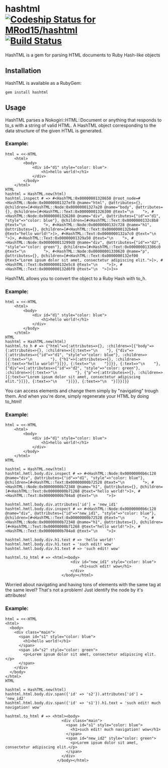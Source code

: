 hashtml [ ![Codeship Status for MRod15/hashtml](https://codeship.io/projects/6dd49080-19a4-0132-515f-0a39251edeca/status)](https://codeship.io/projects/34440) [![Build Status](https://travis-ci.org/MRod15/hashtml.svg?branch=1.0.0)](https://travis-ci.org/MRod15/hashtml)
=======

HashTML is a gem for parsing HTML documents to Ruby Hash-like objects

## Installation

HashTML is available as a RubyGem:

    gem install hashtml

## Usage

HashTML parses a Nokogiri::HTML::Document or anything that responds
to to_s with a string of valid HTML.
A HashTML object corresponding to the data structure of the given HTML
is generated.

### Example:

    html = <<-HTML
        <html>
            <body>
                <div id="d1" style="color: blue">
                    <h1>hello world!</h1>
                </div>
            </body>
        </html>
    HTML
    hashtml = HashTML.new(html)
    hashtml.inspect # => #<HashTML:0x00000001328650 @root_node=#<HashTML::Node:0x00000001327ef8 @name="html", @attributes={}, @children=[#<HashTML::Node:0x00000001327a20 @name="body", @attributes={}, @children=[#<HashTML::Text:0x00000001326300 @text="\n    ">, #<HashTML::Node:0x00000001326288 @name="div", @attributes={"id"=>"d1", "style"=>"color: blue"}, @children=[#<HashTML::Text:0x0000000132c8b8 @text="\n        ">, #<HashTML::Node:0x0000000132c728 @name="h1", @attributes={}, @children=[#<HashTML::Text:0x0000000132b4e0 @text="hello world!">]>, #<HashTML::Text:0x0000000132a7c0 @text="\n    ">]>, #<HashTML::Text:0x00000001329a50 @text="\n    ">, #<HashTML::Node:0x000000013299d8 @name="div", @attributes={"id"=>"d2", "style"=>"color: green"}, @children=[#<HashTML::Text:0x000000013306c0 @text="\n        ">, #<HashTML::Node:0x00000001330620 @name="p", @attributes={}, @children=[#<HashTML::Text:0x0000000132ef00 @text="Lorem ipsum dolor sit amet, consectetur adipiscing elit.">]>, #<HashTML::Text:0x0000000132e5c8 @text="\n    ">]>, #<HashTML::Text:0x0000000132d6f0 @text="\n  ">]>]>>


HashTML allows you to convert the object to a Ruby Hash with to_h.

### Example:

    html = <<-HTML
        <html>
            <body>
                <div id="d1" style="color: blue">
                    <h1>hello world!</h1>
                </div>
            </body>
        </html>
    HTML
    hashtml = HashTML.new(html)
    hashtml.to_h # => {"html"=>{:attributes=>{}, :children=>[{"body"=>{:attributes=>{}, :children=>[{:text=>"\n    "}, {"div"=>{:attributes=>{"id"=>"d1", "style"=>"color: blue"}, :children=>[{:text=>"\n        "}, {"h1"=>{:attributes=>{}, :children=>[{:text=>"hello world!"}]}}, {:text=>"\n    "}]}}, {:text=>"\n    "}, {"div"=>{:attributes=>{"id"=>"d2", "style"=>"color: green"}, :children=>[{:text=>"\n        "}, {"p"=>{:attributes=>{}, :children=>[{:text=>"Lorem ipsum dolor sit amet, consectetur adipiscing elit."}]}}, {:text=>"\n    "}]}}, {:text=>"\n  "}]}}]}}


You can access elements and change them simply by "navigating" trough them.
And when you're done, simply regenerate your HTML by doing to_html!

### Example:

    html = <<-HTML
        <html>
            <body>
                <div id="d1" style="color: blue">
                    <h1>hello world!</h1>
                </div>
            </body>
        </html>
    HTML

    hashtml = HashTML.new(html)
    hashtml.hmtl.body.div.inspect # => #<HashTML::Node:0x00000000b6c128 @name="div", @attributes={"id"=>"d1", "style"=>"color: blue"}, @children=[#<HashTML::Text:0x00000000b72528 @text="\n        ">, #<HashTML::Node:0x00000000b72348 @name="h1", @attributes={}, @children=[#<HashTML::Text:0x00000000b71268 @text="hello world!">]>, #<HashTML::Text:0x00000000b704a8 @text="\n    ">]>

    hashtml.hmtl.body.div.attributes['id'] = 'new_id1'
    hashtml.hmtl.body.div.inspect # => #<HashTML::Node:0x00000000b6c128 @name="div", @attributes={"id"=>"new_id1", "style"=>"color: blue"}, @children=[#<HashTML::Text:0x00000000b72528 @text="\n        ">, #<HashTML::Node:0x00000000b72348 @name="h1", @attributes={}, @children=[#<HashTML::Text:0x00000000b71268 @text="hello world!">]>, #<HashTML::Text:0x00000000b704a8 @text="\n    ">]>

    hashtml.hmtl.body.div.h1.text # => 'hello world!'
    hashtml.hmtl.body.div.h1.text = 'such edit! wow'
    hashtml.hmtl.body.div.h1.text # => 'such edit! wow'

    hashtml.to_html # => <html><body>
                                 <div id="new_id1" style="color: blue">
                                     <h1>such edit! wow</h1>
                                 </div>
                             </body></html>


Worried about navigating and having tons of elements with the same tag at the same level?
That's not a problem! Just identify the node by it's attributes!

### Example:

    html = <<-HTML
    <html>
      <body>
        <div class="main">
          <span id="s1" style="color: blue">
            <h1>hello world!</h1>
          </span>
          <span id="s2" style="color: green">
            <p>Lorem ipsum dolor sit amet, consectetur adipiscing elit.</p>
          </span>
        </div>
      </body>
    </html>
    HTML

    hashtml = HashTML.new(html)
    hashtml.html.body.div.span({'id' => 's2'}).attributes['id'] = 'new_id2'
    hashtml.html.body.div.span({'id' => 's1'}).h1.text = 'such edit! much navigation! wow'

    hashtml.to_html # => <html><body>
                             <div class="main">
                               <span id="s1" style="color: blue">
                                 <h1>such edit! much navigation! wow</h1>
                               </span>
                               <span id="new_id2" style="color: green">
                                 <p>Lorem ipsum dolor sit amet, consectetur adipiscing elit.</p>
                               </span>
                             </div>
                           </body></html>

